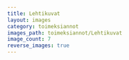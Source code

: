 ```yaml
---
title: Lehtikuvat
layout: images
category: toimeksiannot
images_path: toimeksiannot/Lehtikuvat
image_count: 7
reverse_images: true
---
```

